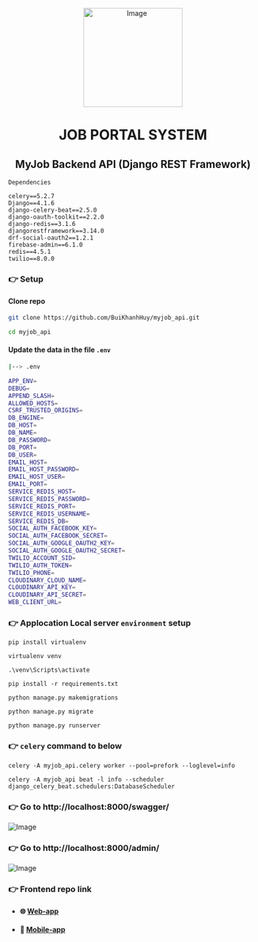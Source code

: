 <p align="center">
 <img src="https://github.com/BuiKhanhHuy/myjob_api/assets/69914972/ef0c454d-7947-46ab-a5e6-64ffe964bb3a" width="200"  alt="Image" />
</p>

<h1 align="center">JOB PORTAL SYSTEM</h1>
<h2 align="center">MyJob Backend API (Django REST Framework)</h2>
 
`Dependencies`
```commandline
celery==5.2.7
Django==4.1.6
django-celery-beat==2.5.0
django-oauth-toolkit==2.2.0
django-redis==3.1.6
djangorestframework==3.14.0
drf-social-oauth2==1.2.1
firebase-admin==6.1.0
redis==4.5.1
twilio==8.0.0
```

### 👉 Setup

#### Clone repo
```bash
git clone https://github.com/BuiKhanhHuy/myjob_api.git
```
```bash
cd myjob_api
```

#### Update the data in the file `.env`
```bash
|--> .env
```
```bash
APP_ENV=
DEBUG=
APPEND_SLASH=
ALLOWED_HOSTS=
CSRF_TRUSTED_ORIGINS=
DB_ENGINE=
DB_HOST=
DB_NAME=
DB_PASSWORD=
DB_PORT=
DB_USER=
EMAIL_HOST=
EMAIL_HOST_PASSWORD=
EMAIL_HOST_USER=
EMAIL_PORT=
SERVICE_REDIS_HOST=
SERVICE_REDIS_PASSWORD=
SERVICE_REDIS_PORT=
SERVICE_REDIS_USERNAME=
SERVICE_REDIS_DB=
SOCIAL_AUTH_FACEBOOK_KEY=
SOCIAL_AUTH_FACEBOOK_SECRET=
SOCIAL_AUTH_GOOGLE_OAUTH2_KEY=
SOCIAL_AUTH_GOOGLE_OAUTH2_SECRET=
TWILIO_ACCOUNT_SID=
TWILIO_AUTH_TOKEN=
TWILIO_PHONE=
CLOUDINARY_CLOUD_NAME=
CLOUDINARY_API_KEY=
CLOUDINARY_API_SECRET=
WEB_CLIENT_URL=
```

### 👉 Applocation Local server `environment` setup

```base
pip install virtualenv 
```
```base
virtualenv venv
```
```base
.\venv\Scripts\activate
```
```base
pip install -r requirements.txt
```
```base
python manage.py makemigrations
```
```base
python manage.py migrate
```
```base
python manage.py runserver
```

### 👉 `celery` command to below
```base
celery -A myjob_api.celery worker --pool=prefork --loglevel=info
```
```base
celery -A myjob_api beat -l info --scheduler django_celery_beat.schedulers:DatabaseScheduler
```

### 👉 Go to http://localhost:8000/swagger/
<img src="https://github.com/BuiKhanhHuy/myjob_api/assets/69914972/bdf34cb0-40e9-4403-9345-5e6f6299df3a" alt="Image" /> 

### 👉 Go to http://localhost:8000/admin/
<img src="https://github.com/BuiKhanhHuy/myjob_api/assets/69914972/c411ed48-6c1e-4940-a51a-8d30859aa90e" alt="Image" /> 

### 👉 Frontend repo link
* #### 🌐  [Web-app](https://github.com/BuiKhanhHuy/my-job-web-app) 
* #### 📱  [Mobile-app](https://github.com/BuiKhanhHuy/MyJobApp) 
